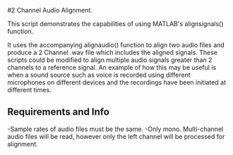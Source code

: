 #2 Channel Audio Alignment.

This script demonstrates the capabilities of using MATLAB's alignsignals() function.

It uses the accompanying alignaudio() function to align two audio files and produce a 2 Channel .wav file which includes the aligned signals. These scripts could be modified to align multiple audio signals greater than 2 channels to a reference signal. An example of how this may be useful is when a sound source such as voice is recorded using different microphones on different devices and the recordings have been initiated at different times.

## Requirements and Info
-Sample rates of audio files must be the same.
-Only mono. Multi-channel audio files will be read, however only the left channel will be processed for alignment.
